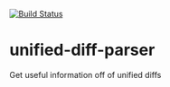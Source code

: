 [![Build Status](https://travis-ci.org/ScottG489/unified-diff-parser.svg?branch=master)](https://travis-ci.org/ScottG489/unified-diff-parser)
# unified-diff-parser
Get useful information off of unified diffs
